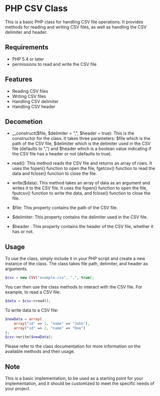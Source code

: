# PHP CSV Class

This is a basic PHP class for handling CSV file operations. It provides methods for reading and writing CSV files, as well as handling the CSV delimiter and header.

## Requirements

- PHP 5.4 or later
- permissions to read and write the CSV file

## Features

- Reading CSV files
- Writing CSV files
- Handling CSV delimiter
- Handling CSV header

## Decometion

- __construct($file, $delimiter = ",", $header = true): This is the constructor for the class. It takes three parameters: $file which is the path of the CSV file, $delimiter which is the delimiter used in the CSV file (defaults to ",") and $header which is a boolean value indicating if the CSV file has a header or not (defaults to true).

- read(): This method reads the CSV file and returns an array of rows. It uses the fopen() function to open the file, fgetcsv() function to read the data and fclose() function to close the file.

- write($data): This method takes an array of data as an argument and writes it to the CSV file. It uses the fopen() function to open the file, fputcsv() function to write the data, and fclose() function to close the file.

- $file: This property contains the path of the CSV file.

- $delimiter: This property contains the delimiter used in the CSV file.

- $header : This property contains the header of the CSV file, whether it has or not.


## Usage

To use the class, simply include it in your PHP script and create a new instance of the class. 
The class takes file path, delimiter, and header as arguments.

```php
$csv = new CSV("example.csv", ",", true);
```

You can then use the class methods to interact with the CSV file. For example, to read a CSV file:

```php
$data = $csv->read();
```

To write data to a CSV file:

```php
$newData = array(
    array("id" => 1, "name" => "John"),
    array("id" => 2, "name" => "Doe")
);
$csv->write($newData);
```

Please refer to the class documentation for more information on the available methods and their usage.

## Note
This is a basic implementation, to be used as a starting point for your implementation, and it should be customized to meet the specific needs of your project.




